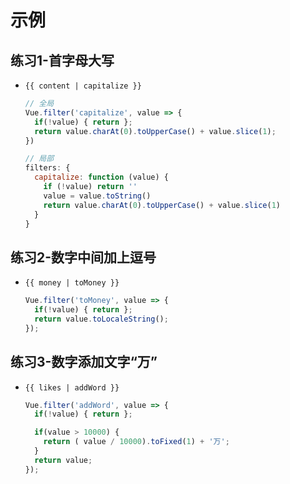 # 示例

## 练习1-首字母大写

+ `{{ content | capitalize }}`

    ```js
    // 全局
    Vue.filter('capitalize', value => {
      if(!value) { return };
      return value.charAt(0).toUpperCase() + value.slice(1);
    })

    // 局部
    filters: {
      capitalize: function (value) {
        if (!value) return ''
        value = value.toString()
        return value.charAt(0).toUpperCase() + value.slice(1)
      }
    }
    ```

## 练习2-数字中间加上逗号

+ `{{ money | toMoney }}`

    ```js
    Vue.filter('toMoney', value => {
      if(!value) { return };
      return value.toLocaleString();
    });
    ```

## 练习3-数字添加文字“万”

+ `{{ likes | addWord }}`

    ```js
    Vue.filter('addWord', value => {
      if(!value) { return };

      if(value > 10000) {
        return ( value / 10000).toFixed(1) + '万';
      }
      return value;
    });
    ```
